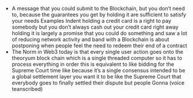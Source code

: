 - A message that you could submit to the Blockchain, but you don’t need to, because the guarantees you get by holding it are sufficient to satisfy your needs
Examples
Indent holding a credit card is a right to pay somebody but you don’t always cash out your credit card right away holding it is largely a promise that you could do something and saw a lot of reducing network activity and band with a Blockchain is about postponing when people feel the need to redeem their end of a contract
- The Norm in Web3 today is that every single user action goes onto the theoryum block chain which is a single threaded computer so it has to process everything in order this is equivalent to like bidding for the Supreme Court time like because it’s a single consensus intended to be a global settlement layer you want it to be like the Supreme Court that everybody goes to finally settled their dispute but people Gonna (voice teanscribed)
